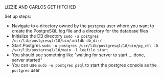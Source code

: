 LIZZIE AND CARLOS GET HITCHED

Set up steps:
* Navigate to a directory owned by the `postgres` user where you want to create the PostgreSQL log file and a directory for the database files
* Initialize the DB directory `sudo -u postgres /usr/lib/postgresql/10/bin/initdb db_dir/`
* Start Postgres `sudo -u postgres /usr/lib/postgresql/10/bin/pg_ctl -D /var/lib/postgresql/10/main -l logfile start`
* You should see something like "waiting for server to start.... done, server started"
* You can use `sudo -u postgres psql` to start the postgres console as the `postgres` user
